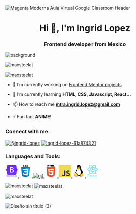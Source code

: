 ![Magenta Moderna Aula Virtual Google Classroom Header](https://github.com/user-attachments/assets/ea4dbf90-424d-48c4-9111-e8237990d00b)


<h1 align="center">Hi 👋, I'm Ingrid Lopez</h1>
<h3 align="center">Frontend developer from Mexico</h3>

![background](https://github.com/user-attachments/assets/61f967f5-7c09-400e-a710-b6f3a0e6e815)


<p align="left"> <img src="https://komarev.com/ghpvc/?username=maxsteelat&label=Profile%20views&color=0e75b6&style=flat" alt="maxsteelat" /> </p>

<p align="left"> <a href="https://github.com/ryo-ma/github-profile-trophy"><img src="https://github-profile-trophy.vercel.app/?username=maxsteelat" alt="maxsteelat" /></a> </p>

- 🔭 I’m currently working on [Frontend Mentor projects](https://www.frontendmentor.io/profile/MaxSteelAT)

- 🌱 I’m currently learning **HTML, CSS, Javascript, React...**

- 📫 How to reach me **mtra.ingrid.lopez@gmail.com**

- ⚡ Fun fact **ANIME!**

<h3 align="left">Connect with me:</h3>
<p align="left">
<a href="https://codepen.io/ingrid-lopez" target="blank"><img align="center" src="https://raw.githubusercontent.com/rahuldkjain/github-profile-readme-generator/master/src/images/icons/Social/codepen.svg" alt="@ingrid-lopez" height="30" width="40" /></a>
<a href="https://linkedin.com/in/ingrid-lopez-61a874321" target="blank"><img align="center" src="https://raw.githubusercontent.com/rahuldkjain/github-profile-readme-generator/master/src/images/icons/Social/linked-in-alt.svg" alt="ingrid-lopez-61a874321" height="30" width="40" /></a>
</p>

<h3 align="left">Languages and Tools:</h3>
<p align="left"> <a href="https://getbootstrap.com" target="_blank" rel="noreferrer"> <img src="https://raw.githubusercontent.com/devicons/devicon/master/icons/bootstrap/bootstrap-plain-wordmark.svg" alt="bootstrap" width="40" height="40"/> </a> <a href="https://www.w3schools.com/css/" target="_blank" rel="noreferrer"> <img src="https://raw.githubusercontent.com/devicons/devicon/master/icons/css3/css3-original-wordmark.svg" alt="css3" width="40" height="40"/> </a> <a href="https://git-scm.com/" target="_blank" rel="noreferrer"> <img src="https://www.vectorlogo.zone/logos/git-scm/git-scm-icon.svg" alt="git" width="40" height="40"/> </a> <a href="https://www.w3.org/html/" target="_blank" rel="noreferrer"> <img src="https://raw.githubusercontent.com/devicons/devicon/master/icons/html5/html5-original-wordmark.svg" alt="html5" width="40" height="40"/> </a> <a href="https://developer.mozilla.org/en-US/docs/Web/JavaScript" target="_blank" rel="noreferrer"> <img src="https://raw.githubusercontent.com/devicons/devicon/master/icons/javascript/javascript-original.svg" alt="javascript" width="40" height="40"/> </a> <a href="https://www.linux.org/" target="_blank" rel="noreferrer"> <img src="https://raw.githubusercontent.com/devicons/devicon/master/icons/linux/linux-original.svg" alt="linux" width="40" height="40"/> </a> <a href="https://reactjs.org/" target="_blank" rel="noreferrer"> <img src="https://raw.githubusercontent.com/devicons/devicon/master/icons/react/react-original-wordmark.svg" alt="react" width="40" height="40"/> </a> </p>

<p><img align="left" src="https://github-readme-stats.vercel.app/api/top-langs?username=maxsteelat&show_icons=true&locale=en&layout=compact" alt="maxsteelat" /></p>

<p>&nbsp;<img align="center" src="https://github-readme-stats.vercel.app/api?username=maxsteelat&show_icons=true&locale=en" alt="maxsteelat" /></p>

<p><img align="center" src="https://github-readme-streak-stats.herokuapp.com/?user=maxsteelat&" alt="maxsteelat" /></p>



![Diseño sin título (3)](https://github.com/user-attachments/assets/ad8fa27b-1e72-4ef3-b23e-3e32684a5600)
